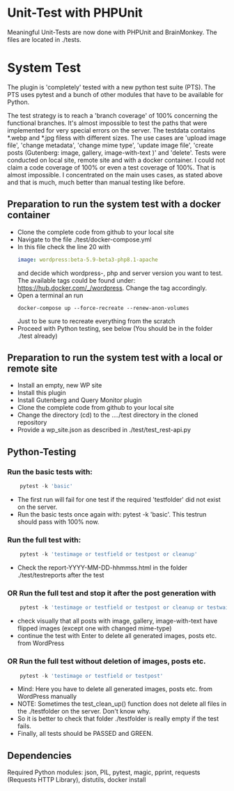 # Unit-Test with PHPUnit
Meaningful Unit-Tests are now done with PHPUnit and BrainMonkey. The files are located in ./tests.

# System Test

The plugin is 'completely' tested with a new python test suite (PTS). The PTS uses pytest and a bunch of other modules that have to be available for Python.

The test strategy is to reach a 'branch coverage' of 100% concerning the functional branches. It's almost impossible to test the paths that were implemented for very special
errors on the server. The testdata contains *.webp and *.jpg filess with different sizes. The use cases are 'upload image file', 'change metadata', 'change mime type',
'update image file', 'create posts (Gutenberg: image, gallery, image-with-text )' and 'delete'. Tests were conducted on local site, remote site and with a docker container. 
I could not claim a code coverage of 100% or even a test coverage of 100%. That is almost impossible. I concentrated on the main uses cases, as stated above and that is much, much better than manual testing like before.

## Preparation to run the system test with a docker container
- Clone the complete code from github to your local site
- Navigate to the file ./test/docker-compose.yml
- In this file check the line 20 with 
    ```yml 
    image: wordpress:beta-5.9-beta3-php8.1-apache
    ```  
    and decide which wordpress-, php and server version you want to test.
    The available tags could be found under: https://hub.docker.com/_/wordpress. Change the tag accordingly.
- Open a terminal an run 
    ```
    docker-compose up --force-recreate --renew-anon-volumes
    ```
    Just to be sure to recreate everything from the scratch
- Proceed with Python testing, see below (You should be in the folder ./test already)

## Preparation to run the system test with a local or remote site
- Install an empty, new WP site
- Install this plugin
- Install Gutenberg and Query Monitor plugin
- Clone the complete code from github to your local site
- Change the directory (cd) to the  ..../test directory in the cloned repository
- Provide a wp_site.json as described in ./test/test_rest-api.py

## Python-Testing
### Run the basic tests with: 
```python
    pytest -k 'basic'
```
- The first run will fail for one test if the required 'testfolder' did not exist on the server.
- Run the basic tests once again with: pytest -k 'basic'. This testrun should pass with 100% now.

### Run the full test with: 
```python
    pytest -k 'testimage or testfield or testpost or cleanup'
```
- Check the report-YYYY-MM-DD-hhmmss.html in the folder ./test/testreports after the test
### OR Run the full test and stop it after the post generation with 
```python
    pytest -k 'testimage or testfield or testpost or cleanup or testwait' -s
```
- check visually that all posts with image, gallery, image-with-text have flipped images (except one with changed mime-type)
- continue the test with Enter to delete all generated images, posts etc. from WordPress
### OR Run the full test without deletion of images, posts etc.
```python
    pytest -k 'testimage or testfield or testpost'
```

- Mind: Here you have to delete all generated images, posts etc. from WordPress manually
- NOTE: Sometimes the test_clean_up() function does not delete all files in the ./testfolder on the server. Don't know why. 
-   So it is better to check that folder ./testfolder is really empty if the test fails.
- Finally, all tests should be PASSED and GREEN.

## Dependencies
Required Python modules: json, PIL, pytest, magic, pprint, requests (Requests HTTP Library), distutils, docker install